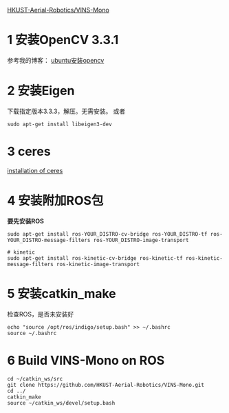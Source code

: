 

[HKUST-Aerial-Robotics/VINS-Mono](https://github.com/HKUST-Aerial-Robotics/VINS-Mono)


# 1 安装OpenCV 3.3.1
参考我的博客：
[ubuntu安装opencv](https://blog.csdn.net/sdlypyzq/article/details/88852286)

# 2 安装Eigen
下载指定版本3.3.3，解压。无需安装。
或者
```
sudo apt-get install libeigen3-dev
```

# 3 ceres
[installation of ceres](http://ceres-solver.org/installation.html)


# 4 安装附加ROS包
**要先安装ROS**

```
sudo apt-get install ros-YOUR_DISTRO-cv-bridge ros-YOUR_DISTRO-tf ros-YOUR_DISTRO-message-filters ros-YOUR_DISTRO-image-transport

# kinetic
sudo apt-get install ros-kinetic-cv-bridge ros-kinetic-tf ros-kinetic-message-filters ros-kinetic-image-transport
```

# 5 安装catkin_make
检查ROS，是否未安装好
```
echo "source /opt/ros/indigo/setup.bash" >> ~/.bashrc
source ~/.bashrc
```


# 6 Build VINS-Mono on ROS
```
cd ~/catkin_ws/src
git clone https://github.com/HKUST-Aerial-Robotics/VINS-Mono.git
cd ../
catkin_make
source ~/catkin_ws/devel/setup.bash
```